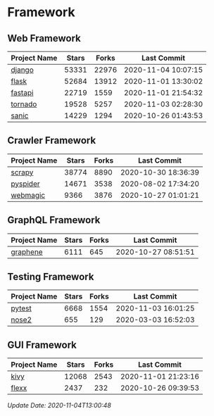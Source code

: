 # Framework

## Web Framework
| Project Name | Stars | Forks | Last Commit |
| ------------ | ----- | ----- | ----------- |
| [django](https://github.com/django/django) | 53331 | 22976 | 2020-11-04 10:07:15 |
| [flask](https://github.com/pallets/flask) | 52684 | 13912 | 2020-11-01 13:30:02 |
| [fastapi](https://github.com/tiangolo/fastapi) | 22719 | 1559 | 2020-11-01 21:54:32 |
| [tornado](https://github.com/tornadoweb/tornado) | 19528 | 5257 | 2020-11-03 02:28:30 |
| [sanic](https://github.com/huge-success/sanic) | 14229 | 1294 | 2020-10-26 01:43:53 |

## Crawler Framework
| Project Name | Stars | Forks | Last Commit |
| ------------ | ----- | ----- | ----------- |
| [scrapy](https://github.com/scrapy/scrapy) | 38774 | 8890 | 2020-10-30 18:36:39 |
| [pyspider](https://github.com/binux/pyspider) | 14671 | 3538 | 2020-08-02 17:34:20 |
| [webmagic](https://github.com/code4craft/webmagic) | 9366 | 3876 | 2020-10-27 01:01:21 |

## GraphQL Framework
| Project Name | Stars | Forks | Last Commit |
| ------------ | ----- | ----- | ----------- |
| [graphene](https://github.com/graphql-python/graphene) | 6111 | 645 | 2020-10-27 08:51:51 |

## Testing Framework
| Project Name | Stars | Forks | Last Commit |
| ------------ | ----- | ----- | ----------- |
| [pytest](https://github.com/pytest-dev/pytest) | 6668 | 1554 | 2020-11-03 16:01:25 |
| [nose2](https://github.com/nose-devs/nose2) | 655 | 129 | 2020-03-03 16:52:03 |

## GUI Framework
| Project Name | Stars | Forks | Last Commit |
| ------------ | ----- | ----- | ----------- |
| [kivy](https://github.com/kivy/kivy) | 12068 | 2543 | 2020-11-01 21:23:16 |
| [flexx](https://github.com/flexxui/flexx) | 2437 | 232 | 2020-10-26 09:39:53 |

*Update Date: 2020-11-04T13:00:48*